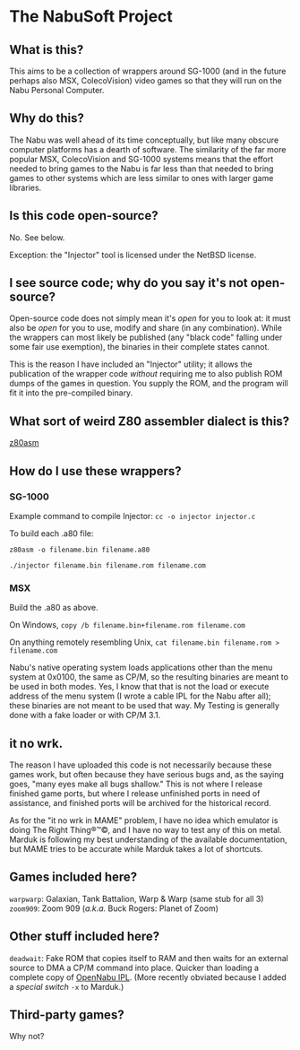 # The NabuSoft Project

## What is this?

This aims to be a collection of wrappers around SG-1000 (and in the future
perhaps also MSX, ColecoVision) video games so that they will run on the Nabu
Personal Computer.

## Why do this?

The Nabu was well ahead of its time conceptually, but like many obscure
computer platforms has a dearth of software.  The similarity of the far more
popular MSX, ColecoVision and SG-1000 systems means that the effort needed to
bring games to the Nabu is far less than that needed to bring games to other
systems which are less similar to ones with larger game libraries.

## Is this code open-source?

No.  See below.

Exception: the "Injector" tool is licensed under the NetBSD license.

## I see source code; why do you say it's not open-source?

Open-source code does not simply mean it's *open* for you to look at: it must
also be *open* for you to use, modify and share (in any combination).  While
the wrappers can most likely be published (any "black code" falling under some
fair use exemption), the binaries in their complete states cannot.

This is the reason I have included an "Injector" utility; it allows the
publication of the wrapper code *without* requiring me to also publish ROM
dumps of the games in question.  You supply the ROM, and the program will fit
it into the pre-compiled binary.

## What sort of weird Z80 assembler dialect is this?

[z80asm](https://savannah.nongnu.org/projects/z80asm)

## How do I use these wrappers?

### SG-1000

Example command to compile Injector: `cc -o injector injector.c`

To build each .a80 file: 

`z80asm -o filename.bin filename.a80`

`./injector filename.bin filename.rom filename.com`

### MSX

Build the .a80 as above.

On Windows, `copy /b filename.bin+filename.rom filename.com`

On anything remotely resembling Unix,
`cat filename.bin filename.rom > filename.com`

Nabu's native operating system loads applications other than the menu system
at 0x0100, the same as CP/M, so the resulting binaries are meant to be used in
both modes.  Yes, I know that that is not the load or execute address of the
menu system (I wrote a cable IPL for the Nabu after all); these binaries are
not meant to be used that way.  My Testing is generally done with a fake
loader or with CP/M 3.1.

## it no wrk.

The reason I have uploaded this code is not necessarily because these games
work, but often because they have serious bugs and, as the saying goes, "many
eyes make all bugs shallow."  This is not where I release finished game ports,
but where I release unfinished ports in need of assistance, and finished ports
will be archived for the historical record.

As for the "it no wrk in MAME" problem, I have no idea which emulator is doing
The Right Thing®™©, and I have no way to test any of this on metal.  Marduk is
following my best understanding of the available documentation, but MAME tries
to be accurate while Marduk takes a lot of shortcuts.

## Games included here?

`warpwarp`: Galaxian, Tank Battalion, Warp & Warp (same stub for all 3)
`zoom909`: Zoom 909 (*a.k.a.* Buck Rogers: Planet of Zoom)

## Other stuff included here?

`deadwait`: Fake ROM that copies itself to RAM and then waits for an external
source to DMA a CP/M command into place.  Quicker than loading a complete copy
of [OpenNabu IPL](https://github.com/buricco/opennabuipl).  (More recently
obviated because I added a *special switch* `-x` to Marduk.)

## Third-party games?

Why not?
